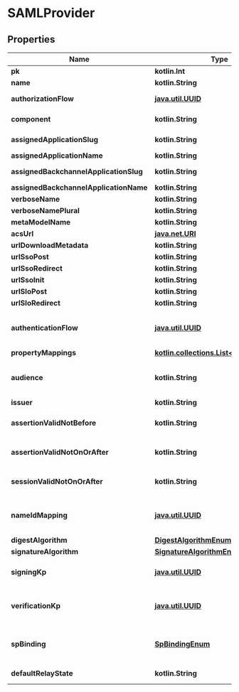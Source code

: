
# SAMLProvider

## Properties
Name | Type | Description | Notes
------------ | ------------- | ------------- | -------------
**pk** | **kotlin.Int** |  |  [readonly]
**name** | **kotlin.String** |  | 
**authorizationFlow** | [**java.util.UUID**](java.util.UUID.md) | Flow used when authorizing this provider. | 
**component** | **kotlin.String** | Get object component so that we know how to edit the object |  [readonly]
**assignedApplicationSlug** | **kotlin.String** | Internal application name, used in URLs. |  [readonly]
**assignedApplicationName** | **kotlin.String** | Application&#39;s display Name. |  [readonly]
**assignedBackchannelApplicationSlug** | **kotlin.String** | Internal application name, used in URLs. |  [readonly]
**assignedBackchannelApplicationName** | **kotlin.String** | Application&#39;s display Name. |  [readonly]
**verboseName** | **kotlin.String** | Return object&#39;s verbose_name |  [readonly]
**verboseNamePlural** | **kotlin.String** | Return object&#39;s plural verbose_name |  [readonly]
**metaModelName** | **kotlin.String** | Return internal model name |  [readonly]
**acsUrl** | [**java.net.URI**](java.net.URI.md) |  | 
**urlDownloadMetadata** | **kotlin.String** | Get metadata download URL |  [readonly]
**urlSsoPost** | **kotlin.String** | Get SSO Post URL |  [readonly]
**urlSsoRedirect** | **kotlin.String** | Get SSO Redirect URL |  [readonly]
**urlSsoInit** | **kotlin.String** | Get SSO IDP-Initiated URL |  [readonly]
**urlSloPost** | **kotlin.String** | Get SLO POST URL |  [readonly]
**urlSloRedirect** | **kotlin.String** | Get SLO redirect URL |  [readonly]
**authenticationFlow** | [**java.util.UUID**](java.util.UUID.md) | Flow used for authentication when the associated application is accessed by an un-authenticated user. |  [optional]
**propertyMappings** | [**kotlin.collections.List&lt;java.util.UUID&gt;**](java.util.UUID.md) |  |  [optional]
**audience** | **kotlin.String** | Value of the audience restriction field of the assertion. When left empty, no audience restriction will be added. |  [optional]
**issuer** | **kotlin.String** | Also known as EntityID |  [optional]
**assertionValidNotBefore** | **kotlin.String** | Assertion valid not before current time + this value (Format: hours&#x3D;-1;minutes&#x3D;-2;seconds&#x3D;-3). |  [optional]
**assertionValidNotOnOrAfter** | **kotlin.String** | Assertion not valid on or after current time + this value (Format: hours&#x3D;1;minutes&#x3D;2;seconds&#x3D;3). |  [optional]
**sessionValidNotOnOrAfter** | **kotlin.String** | Session not valid on or after current time + this value (Format: hours&#x3D;1;minutes&#x3D;2;seconds&#x3D;3). |  [optional]
**nameIdMapping** | [**java.util.UUID**](java.util.UUID.md) | Configure how the NameID value will be created. When left empty, the NameIDPolicy of the incoming request will be considered |  [optional]
**digestAlgorithm** | [**DigestAlgorithmEnum**](DigestAlgorithmEnum.md) |  |  [optional]
**signatureAlgorithm** | [**SignatureAlgorithmEnum**](SignatureAlgorithmEnum.md) |  |  [optional]
**signingKp** | [**java.util.UUID**](java.util.UUID.md) | Keypair used to sign outgoing Responses going to the Service Provider. |  [optional]
**verificationKp** | [**java.util.UUID**](java.util.UUID.md) | When selected, incoming assertion&#39;s Signatures will be validated against this certificate. To allow unsigned Requests, leave on default. |  [optional]
**spBinding** | [**SpBindingEnum**](SpBindingEnum.md) | This determines how authentik sends the response back to the Service Provider.  * &#x60;redirect&#x60; - Redirect * &#x60;post&#x60; - Post |  [optional]
**defaultRelayState** | **kotlin.String** | Default relay_state value for IDP-initiated logins |  [optional]



